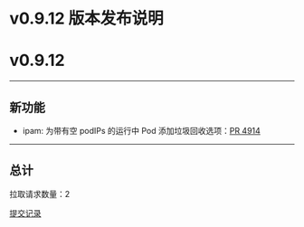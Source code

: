 # v0.9.12 版本发布说明


# v0.9.12

***

## 新功能

* ipam: 为带有空 podIPs 的运行中 Pod 添加垃圾回收选项：[PR 4914](https://github.com/spidernet-io/spiderpool/pull/4914)



***

## 总计

拉取请求数量：2

[提交记录](https://github.com/spidernet-io/spiderpool/compare/v0.9.11...v0.9.12)
